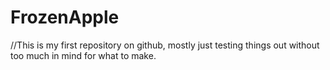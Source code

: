 # FrozenApple
//This is my first repository on github, mostly just testing things out without too much in mind for what to make.
